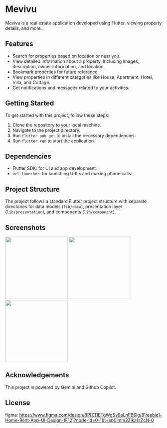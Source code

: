 # Mevivu

Mevivu is a real estate application developed using Flutter. viewing property details, and more.

## Features

- Search for properties based on location or near you.
- View detailed information about a property, including images, description, owner information, and location.
- Bookmark properties for future reference.
- View properties in different categories like House, Apartment, Hotel, Villa, and Cottage.
- Get notifications and messages related to your activities.

## Getting Started

To get started with this project, follow these steps:

1. Clone the repository to your local machine.
2. Navigate to the project directory.
3. Run `flutter pub get` to install the necessary dependencies.
4. Run `flutter run` to start the application.

## Dependencies

- Flutter SDK: for UI and app development.
- `url_launcher`: for launching URLs and making phone calls.

## Project Structure

The project follows a standard Flutter project structure with separate directories for data models (`lib/data`), presentation layer (`lib/presentation`), and components (`lib/component`).

## Screenshots

<img src="https://github.com/quhie/Home-Rent-App-UI-MEVIVU-/assets/166965797/41d96499-b7ae-4a88-946b-74374d60d686" width="200">
<img src="https://github.com/quhie/Home-Rent-App-UI-MEVIVU-/assets/166965797/20856906-4de7-48fd-99b6-4125947954a6" width="200">
<img src="https://github.com/quhie/Home-Rent-App-UI-MEVIVU-/assets/166965797/f31c4a65-2f0b-4bdb-b90d-f12942448c1d" width="200">

## Acknowledgements

This project is powered by Gemini and Github Copilot.

## License
figma: https://www.figma.com/design/8PIZTIETgWgSv9eLnFB6ig/[Freebie]-Home-Rent-App-UI-Design-(F12)?node-id=0-1&t=sp0imm3ZIka1sZcN-0
